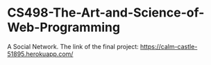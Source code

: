 # CS498-The-Art-and-Science-of-Web-Programming
A Social Network. The link of the final project:
https://calm-castle-51895.herokuapp.com/
